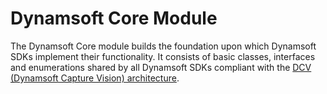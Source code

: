 # Dynamsoft Core Module

The Dynamsoft Core module builds the foundation upon which Dynamsoft SDKs implement their functionality. It consists of basic classes, interfaces and enumerations shared by all Dynamsoft SDKs compliant with the [DCV (Dynamsoft Capture Vision) architecture](https://www.dynamsoft.com/capture-vision/docs/core/architecture/index.html). 
